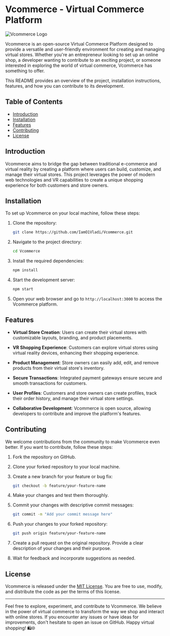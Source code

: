 # Vcommerce - Virtual Commerce Platform

![Vcommerce Logo](https://github.com/IamO1Vladi/Vcommerce/blob/main/assets/logo.png)

Vcommerce is an open-source Virtual Commerce Platform designed to provide a versatile and user-friendly environment for creating and managing virtual stores. Whether you're an entrepreneur looking to set up an online shop, a developer wanting to contribute to an exciting project, or someone interested in exploring the world of virtual commerce, Vcommerce has something to offer.

This README provides an overview of the project, installation instructions, features, and how you can contribute to its development.

## Table of Contents

- [Introduction](#introduction)
- [Installation](#installation)
- [Features](#features)
- [Contributing](#contributing)
- [License](#license)

## Introduction

Vcommerce aims to bridge the gap between traditional e-commerce and virtual reality by creating a platform where users can build, customize, and manage their virtual stores. This project leverages the power of modern web technologies and VR capabilities to create a unique shopping experience for both customers and store owners.

## Installation

To set up Vcommerce on your local machine, follow these steps:

1. Clone the repository:
   ```bash
   git clone https://github.com/IamO1Vladi/Vcommerce.git
   ```

2. Navigate to the project directory:
   ```bash
   cd Vcommerce
   ```

3. Install the required dependencies:
   ```bash
   npm install
   ```

4. Start the development server:
   ```bash
   npm start
   ```

5. Open your web browser and go to `http://localhost:3000` to access the Vcommerce platform.

## Features

- **Virtual Store Creation**: Users can create their virtual stores with customizable layouts, branding, and product placements.

- **VR Shopping Experience**: Customers can explore virtual stores using virtual reality devices, enhancing their shopping experience.

- **Product Management**: Store owners can easily add, edit, and remove products from their virtual store's inventory.

- **Secure Transactions**: Integrated payment gateways ensure secure and smooth transactions for customers.

- **User Profiles**: Customers and store owners can create profiles, track their order history, and manage their virtual store settings.

- **Collaborative Development**: Vcommerce is open source, allowing developers to contribute and improve the platform's features.

## Contributing

We welcome contributions from the community to make Vcommerce even better. If you want to contribute, follow these steps:

1. Fork the repository on GitHub.

2. Clone your forked repository to your local machine.

3. Create a new branch for your feature or bug fix:
   ```bash
   git checkout -b feature/your-feature-name
   ```

4. Make your changes and test them thoroughly.

5. Commit your changes with descriptive commit messages:
   ```bash
   git commit -m "Add your commit message here"
   ```

6. Push your changes to your forked repository:
   ```bash
   git push origin feature/your-feature-name
   ```

7. Create a pull request on the original repository. Provide a clear description of your changes and their purpose.

8. Wait for feedback and incorporate suggestions as needed.

## License

Vcommerce is released under the [MIT License](https://github.com/IamO1Vladi/Vcommerce/blob/main/LICENSE). You are free to use, modify, and distribute the code as per the terms of this license.

---

Feel free to explore, experiment, and contribute to Vcommerce. We believe in the power of virtual commerce to transform the way we shop and interact with online stores. If you encounter any issues or have ideas for improvements, don't hesitate to open an issue on GitHub. Happy virtual shopping! 🛍️🌐